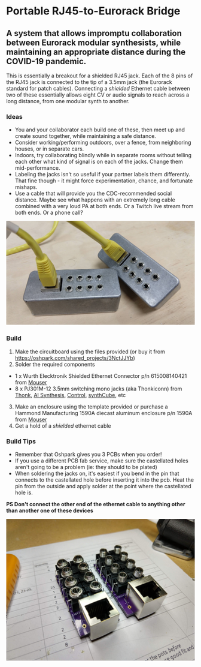 # Portable RJ45-to-Eurorack Bridge

## A system that allows impromptu collaboration between Eurorack modular synthesists, while maintaining an appropriate distance during the COVID-19 pandemic.

This is essentially a breakout for a shielded RJ45 jack. Each of the 8 pins of the RJ45 jack is connected to the tip of a 3.5mm jack (the Eurorack standard for patch cables). Connecting a *shielded* Ethernet cable between two of these essentially allows eight CV or audio signals to reach across a long distance, from one modular synth to another.

### Ideas

* You and your collaborator each build one of these, then meet up and create sound together, while maintaining a safe distance.
* Consider working/performing outdoors, over a fence, from neighboring houses, or in separate cars.
* Indoors, try collaborating blindly while in separate rooms without telling each other what kind of signal is on each of the jacks. Change them mid-performance.
* Labeling the jacks isn't so useful if your partner labels them differently. That fine though - it might force experimentation, chance, and fortunate mishaps.
* Use a cable that will provide you the CDC-recommended social distance. Maybe see what happens with an extremely long cable combined with a very loud PA at both ends. Or a Twitch live stream from both ends. Or a phone call?

![Two Units with Yellow Cable and Aluminum Enclosure](/photos/two_units_with_yellow_cable.jpg)

### Build

1. Make the circuitboard using the files provided (or buy it from https://oshpark.com/shared_projects/3NctJJYb)
2. Solder the required components
  * 1 x Wurth Elecktronik Shielded Ethernet Connector p/n 615008140421 from [Mouser](https://www.mouser.com/ProductDetail/Wurth-Elektronik/615008140421?qs=%2Fha2pyFadujj32eJSvwd90ECqRKXOEYbwVGH%2FNq2N1eMDIxBQFOhvg%3D%3D)
  * 8 x PJ301M-12 3.5mm switching mono jacks (aka Thonkiconn) from [Thonk](https://www.thonk.co.uk/shop/3-5mm-jacks/), [AI Synthesis](https://aisynthesis.com/product/3-5mm-eurorack-jack-thonk-pj301m-12/), [Control](https://www.ctrl-mod.com/products/3-5mm-eurorack-jacks), [synthCube](https://synthcube.com/cart/3-5mm-euro-jacks), etc
3. Make an enclosure using the template provided or purchase a Hammond Manufacturing 1590A diecast aluminum enclosure p/n 1590A from [Mouser](https://www.mouser.com/ProductDetail/Hammond-Manufacturing/1590A?qs=lxPAlgZqN%2Fx6Rw4O%2FIXFww%3D%3D)
4. Get a hold of a *shielded* ethernet cable  

### Build Tips

* Remember that Oshpark gives you 3 PCBs when you order!
* If you use a different PCB fab service, make sure the castellated holes aren't going to be a problem (ie: they should to be plated)
* When soldering the jacks on, it's easiest if you bend in the pin that connects to the castellated hole before inserting it into the pcb. Heat the pin from the outside and apply solder at the point where the castellated hole is.

**PS Don't connect the other end of the ethernet cable to anything other than another one of these devices**

![Two PCBs, After Soldering](/photos/two_units_after_soldering.jpg)
